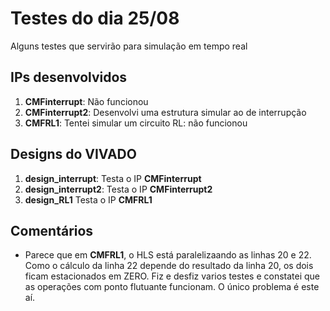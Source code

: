 # Testes do dia 25/08


Alguns testes que servirão para simulação em tempo real


## IPs desenvolvidos

1. **CMFinterrupt**: Não funcionou
2. **CMFinterrupt2**: Desenvolvi uma estrutura simular ao de interrupção
3. **CMFRL1**: Tentei simular um circuito RL: não funcionou

## Designs do VIVADO

1. **design_interrupt**: Testa o IP **CMFinterrupt**
2. **design_interrupt2**: Testa o IP **CMFinterrupt2**
3. **design_RL1** Testa o IP **CMFRL1**


## Comentários

* Parece que em **CMFRL1**, o HLS está paralelizaando as linhas 20 e 22. Como o cálculo da linha 22 depende do resultado da linha 20, os dois ficam estacionados em ZERO. Fiz e desfiz varios testes e constatei que as operações com ponto flutuante funcionam. O único problema é este aí.
